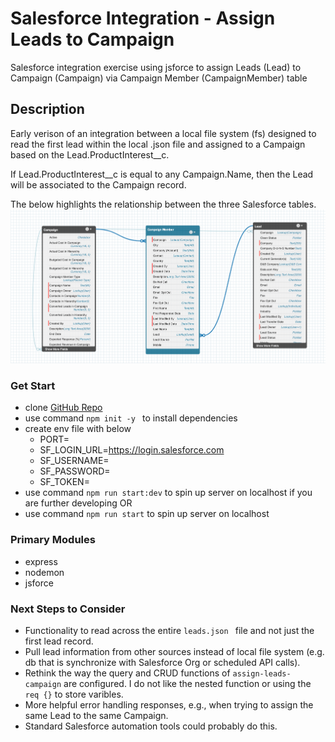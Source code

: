 # Salesforce Integration - Assign Leads to Campaign

Salesforce integration exercise using jsforce to assign Leads (Lead) to Campaign (Campaign) via Campaign Member (CampaignMember) table

## Description

Early verison of an integration between a local file system (fs) designed to read the first lead within the local .json file and assigned to a Campaign based on the Lead.ProductInterest__c.

If Lead.ProductInterest__c is equal to any Campaign.Name, then the Lead will be associated to the Campaign record.

The below highlights the relationship between the three Salesforce tables.
<img src="assets/imgs/schema-builder-member.png" alt="schema-builder">

### Get Start

- clone [GitHub Repo](https://github.com/andrewcircelli/assign-leads-to-campaign.git)
- use command ```npm init -y ``` to install dependencies
- create env file with below
  - PORT=
  - SF_LOGIN_URL=https://login.salesforce.com
  - SF_USERNAME=
  - SF_PASSWORD=
  - SF_TOKEN=
- use command ```npm run start:dev``` to spin up server on localhost if you are further developing OR
- use command ```npm run start``` to spin up server on localhost

### Primary Modules

- express
- nodemon
- jsforce

### Next Steps to Consider

- Functionality to read across the entire ```leads.json ``` file and not just the first lead record.
- Pull lead information from other sources instead of local file system (e.g. db that is synchronize with Salesforce Org or scheduled API calls).
- Rethink the way the query and CRUD functions of ```assign-leads-campaign``` are configured. I do not like the nested function or using the ```req {}``` to store varibles.
- More helpful error handling responses, e.g., when trying to assign the same Lead to the same Campaign.
- Standard Salesforce automation tools could probably do this.
